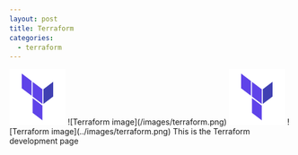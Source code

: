 ```yaml
---
layout: post
title: Terraform
categories:
  - terraform
---
```


<img src="images/terraform.png" width="100" height="100" />
![Terraform image](/images/terraform.png)
<img src="./images/terraform.png" width="100" height="100" />
![Terraform image](../images/terraform.png)
This is the Terraform development page
